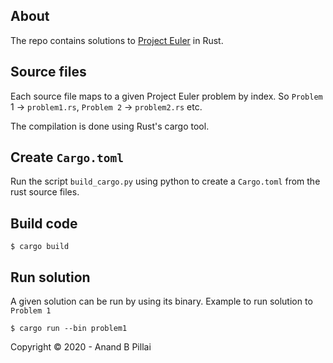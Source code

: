 ## About

The repo contains solutions to [Project Euler][1] in Rust.

## Source files

Each source file maps to a given Project Euler problem by index. So `Problem `1 -> `problem1.rs`, `Problem 2` -> `problem2.rs` etc.

The compilation is done using Rust's cargo tool.

## Create `Cargo.toml`

Run the script `build_cargo.py` using python to create a `Cargo.toml` from the rust source files.

## Build code

    $ cargo build

## Run solution

A given solution can be run by using its binary. Example to run solution to `Problem 1`

    $ cargo run --bin problem1


[1]: http://projecteuler.net


Copyright &copy; 2020 - Anand B Pillai <anandpillai at letterboxes dot org>
